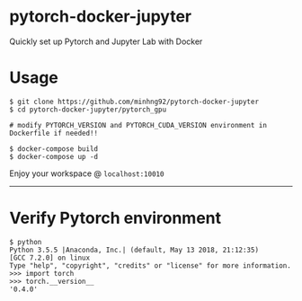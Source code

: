 # pytorch-docker-jupyter

Quickly set up Pytorch and Jupyter Lab with Docker

# Usage

```
$ git clone https://github.com/minhng92/pytorch-docker-jupyter
$ cd pytorch-docker-jupyter/pytorch_gpu

# modify PYTORCH_VERSION and PYTORCH_CUDA_VERSION environment in Dockerfile if needed!!

$ docker-compose build
$ docker-compose up -d
```

Enjoy your workspace @ `localhost:10010`

---

# Verify Pytorch environment

```
$ python
Python 3.5.5 |Anaconda, Inc.| (default, May 13 2018, 21:12:35)
[GCC 7.2.0] on linux
Type "help", "copyright", "credits" or "license" for more information.
>>> import torch
>>> torch.__version__
'0.4.0'
```
